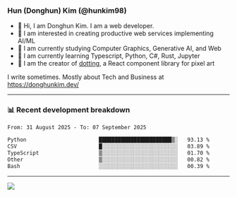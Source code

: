 ### Hun (Donghun) Kim (@hunkim98)

- 👋 Hi, I am Donghun Kim. I am a web developer. 
- 🤔 I am interested in creating productive web services implementing AI/ML
- 🔭 I am currently studying Computer Graphics, Generative AI, and Web 
- 🌱 I am currently learning Typescript, Python, C#, Rust, Jupyter
- 🎨 I am the creator of [dotting](https://github.com/hunkim98/dotting), a React component library for pixel art

I write sometimes. Mostly about Tech and Business at https://donghunkim.dev/

---
### 📊 Recent development breakdown
<!--START_SECTION:waka-->

```txt
From: 31 August 2025 - To: 07 September 2025

Python                       ███████████████████████▒░   93.13 %
CSV                          █░░░░░░░░░░░░░░░░░░░░░░░░   03.89 %
TypeScript                   ▒░░░░░░░░░░░░░░░░░░░░░░░░   01.70 %
Other                        ▒░░░░░░░░░░░░░░░░░░░░░░░░   00.82 %
Bash                         ░░░░░░░░░░░░░░░░░░░░░░░░░   00.39 %
```

<!--END_SECTION:waka-->
---

<!-- <div align='center'> -->
  <img align="center" src="https://github-readme-stats.vercel.app/api?username=hunkim98&theme=dark&show_icons=true"/>
<!-- </div> -->
<!--
**hunkim98/hunkim98** is a ✨ _special_ ✨ repository because its `README.md` (this file) appears on your GitHub profile.

Here are some ideas to get you started:

- 🔭 I’m currently working on ...
- 🌱 I’m currently learning ...
- 👯 I’m looking to collaborate on ...
- 🤔 I’m looking for help with ...
- 💬 Ask me about ...
- 📫 How to reach me: ...
- 😄 Pronouns: ...
- ⚡ Fun fact: ...
-->
